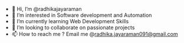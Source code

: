 - 👋 Hi, I’m @radhikajayaraman
- 👀 I’m interested in Software development and Automation
- 🌱 I’m currently learning Web Development Skills
- 💞️ I’m looking to collaborate on passionate projects
- 📫 How to reach me ? Email me @radhika.jayaraman091@gmail.com

<!---
radhikajayaraman/radhikajayaraman is a ✨ special ✨ repository because its `README.md` (this file) appears on your GitHub profile.
You can click the Preview link to take a look at your changes.
--->
